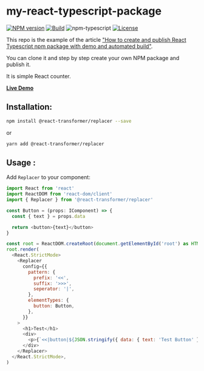 # my-react-typescript-package

[![NPM version][npm-image]][npm-url]
[![Build][github-build]][github-build-url]
![npm-typescript]
[![License][github-license]][github-license-url]

This repo is the example of the article ["How to create and publish React Typescript npm package with demo and automated build"](https://medium.com/@igaponov/how-to-create-and-publish-react-typescript-npm-package-with-demo-and-automated-build-80c40ec28aca).

You can clone it and step by step create your own NPM package and publish it.

It is simple React counter.

[**Live Demo**](https://gapon2401.github.io/my-react-typescript-package/)

## Installation:

```bash
npm install @react-transformer/replacer --save
```

or

```bash
yarn add @react-transformer/replacer
```

## Usage :

Add `Replacer` to your component:

```js
import React from 'react'
import ReactDOM from 'react-dom/client'
import { Replacer } from '@react-transformer/replacer'

const Button = (props: IComponent) => {
  const { text } = props.data

  return <button>{text}</button>
}

const root = ReactDOM.createRoot(document.getElementById('root') as HTMLElement)
root.render(
  <React.StrictMode>
    <Replacer
      config={{
        pattern: {
          prefix: '<<',
          suffix: '>>>',
          seperator: '|',
        },
        elementTypes: {
          button: Button,
        },
      }}
    >
      <h1>Test</h1>
      <div>
        <p>{`<<|button|${JSON.stringify({ data: { text: 'Test Button' } })}|>>>`}</p>
      </div>
    </Replacer>
  </React.StrictMode>,
)

```

[npm-url]: https://www.npmjs.com/package/@react-transformer/replacer
[npm-image]: https://img.shields.io/npm/v/@react-transformer/replacer
[github-license]: https://img.shields.io/github/license/gapon2401/@react-transformer/replacer
[github-license-url]: https://github.com/gapon2401/@react-transformer/replacer/blob/master/LICENSE
[github-build]: https://github.com/gapon2401/@react-transformer/replacer/actions/workflows/publish.yml/badge.svg
[github-build-url]: https://github.com/gapon2401/@react-transformer/replacer/actions/workflows/publish.yml
[npm-typescript]: https://img.shields.io/npm/types/@react-transformer/replacer
